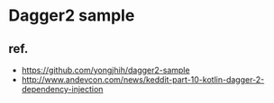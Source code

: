 # Dagger2 sample

## ref.

* https://github.com/yongjhih/dagger2-sample
* http://www.andevcon.com/news/keddit-part-10-kotlin-dagger-2-dependency-injection
